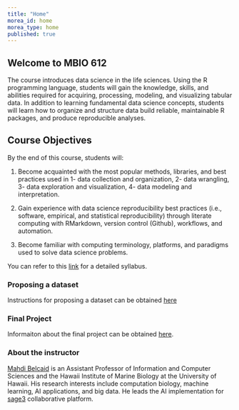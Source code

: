 ```yaml
---
title: "Home"
morea_id: home
morea_type: home
published: true
---
```


## Welcome to MBIO 612


The course introduces data science in the life sciences. Using the R programming language, students will gain the knowledge, skills, and abilities required for acquiring, processing, modeling, and visualizing tabular data. In addition to learning fundamental data science concepts, students will learn how to organize and structure data build reliable, maintainable R packages, and produce reproducible analyses. 

## Course Objectives


By the end of this course, students will:

  1. Become acquainted with the most popular methods, libraries, and
  best practices used in 1- data collection and organization, 2- data
  wrangling, 3- data exploration and visualization, 4- data modeling
  and interpretation.

  2. Gain experience with data science reproducibility best practices
  (i.e., software, empirical, and statistical reproducibility) through
  literate computing with RMarkdown, version control (Github),
  workflows, and automation.

  3. Become familiar with computing terminology, platforms, and
  paradigms used to solve data science problems.

You can refer to this [link](https://docs.google.com/document/d/12GSr5Nstd1YhYTAs-hNX7041sUj0D2PUPWUy2g8wt3Y/edit?usp=sharing) for a detailed syllabus.

### Proposing a dataset

Instructions for proposing a dataset can be obtained [here](https://docs.google.com/document/d/1jnDbZorwbFrx-TGNopwxn2nvTvimDi0Z3MSy47yZiKg/edit?usp=sharing)

### Final Project

Informaiton about the final project can be obtained [here](final_proj.pdf).


### About the instructor

[Mahdi Belcaid]() is an Assistant Professor of Information and Computer Sciences and the Hawaii Institute of Marine Biology at the University of Hawaii. His research interests include computation biology, machine learning, AI applications, and big data. He leads the AI implementation for [sage3](https://sage3.sagecommons.org/) collaborative platform.

